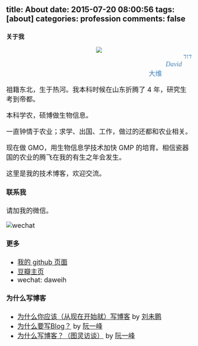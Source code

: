 title: About
date: 2015-07-20 08:00:56
tags: [about] 
categories: profession
comments: false
---
### 关于我

<div align=center>
<img src="http://daweih.github.io/images/avatar4.jpg">
</div>

<div align=right style="color:steelblue;font-family:Georgia;font-style: italic;"><font size="4">דוד</div>

<div align=right style="color:steelblue;font-family:Georgia;font-style: italic;"><font size="4">David&#160;&#160;&#160;&#160;&#160;&#160;</div>

<div align=right style="color:steelblue;font-family:Georgia;"><font size="4">大维&#160;&#160;&#160;&#160;&#160;&#160;&#160;&#160;&#160;&#160;&#160;&#160;&#160;&#160;&#160;&#160;&#160;&#160;</div>

祖籍东北，生于热河。我本科时候在山东折腾了 4 年，研究生考到帝都。

本科学农，硕博做生物信息。

一直钟情于农业；求学、出国、工作，做过的还都和农业相关。

现在做 GMO，用生物信息学技术加快 GMP 的培育。相信瓷器国的农业的腾飞在我的有生之年会发生。

这里是我的技术博客，欢迎交流。

#### 联系我

请加我的微信。

![wechat](http://daweih.github.io/images/wechat_small.jpg)

#### 更多

- [我的 github 页面](https://github.com/daweih)
- [豆瓣主页](http://www.douban.com/people/4878302/)
- wechat: daweih

#### 为什么写博客
- [为什么你应该（从现在开始就）写博客](http://mindhacks.cn/2009/02/15/why-you-should-start-blogging-now/) by [刘未鹏](http://mindhacks.cn)
- [为什么要写Blog？](http://www.ruanyifeng.com/blog/2006/12/why_i_keep_blogging.html) by [阮一峰](http://www.ruanyifeng.com/blog/)
- [为什么写博客？（图灵访谈）](http://www.ituring.com.cn/article/111023) by [阮一峰](http://www.ruanyifeng.com/blog/)


